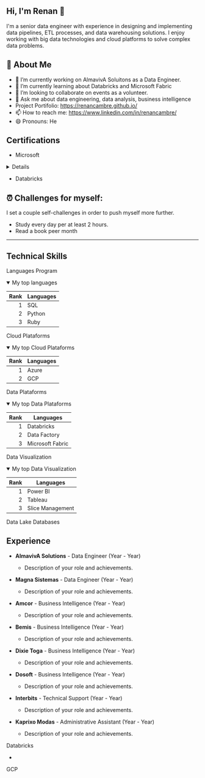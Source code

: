 <!--<picture>
  <source media="(prefers-color-scheme: dark)" srcset="https://github.com/renancambre/renancambre/blob/main/img/dataengineer.gif/">
  <source media="(prefers-color-scheme: light)" srcset="https://github.com/renancambre/renancambre/blob/main/img/dataengineer.gif">
  <img alt="Shows an illustrated sun in light mode and a moon with stars in dark mode." src="https://github.com/renancambre/renancambre/blob/main/img/dataengineer.gif">
</picture>-->

## Hi, I'm Renan 👋

I'm a senior data engineer with experience in designing and implementing data pipelines, ETL processes, and data warehousing solutions. I enjoy working with big data technologies and cloud platforms to solve complex data problems.

## 🚀 About Me 

- 🔭 I’m currently working on AlmavivA Soluitons as a Data Engineer.
- 🌱 I’m currently learning about Databricks and Microsoft Fabric
- 👯 I’m looking to collaborate on events as a volunteer.
- 💬 Ask me about data engineering, data analysis, business intelligence
- Project Portifolio: https://renancambre.github.io/
- 📫 How to reach me: https://www.linkedin.com/in/renancambre/
- 😄 Pronouns: He
<!-- ⚡ Fun fact: ... -->
<!-- 🤔 I’m looking for help with -->

## Certifications

- Microsoft
<Details>
<p align="center">
  <img src="https://raw.githubusercontent.com/renancambre/renancambre/main/img/dp203.png" alt="Image 1" width="150" style="margin: 10px;">
  <img src="https://raw.githubusercontent.com/renancambre/renancambre/main/img/dp600.png" alt="Image 2" width="150" style="margin: 10px;">
  <img src="https://raw.githubusercontent.com/renancambre/renancambre/main/img/dp900.png" alt="Image 3" width="150" style="margin: 10px;">
  <img src="https://raw.githubusercontent.com/renancambre/renancambre/main/img/az900.png" alt="Image 4" width="150" style="margin: 10px;">
  <img src="https://raw.githubusercontent.com/renancambre/renancambre/main/img/ai900.png" alt="Image 5" width="150" style="margin: 10px;">
</p>
</details> 
 
- Databricks 
 

## ⏰  Challenges for myself:

I set a couple self-challenges in order to push myself more further.

- Study every day per at least 2 hours.
- Read a book peer month

<!-- 
- Workout 4 days in a row and take a day break
- Avoid over usage of social media
- Adapting the minimalism life style
-->

---

## Technical Skills

Languages Program
<details open>
<summary>My top languages</summary>

| Rank | Languages |
|-----:|-----------|
|     1| SQL |
|     2| Python    |
|     3| Ruby       |

</details>

Cloud Plataforms
<details open>
<summary>My top Cloud Plataforms</summary>

| Rank | Languages |
|-----:|-----------|
|     1| Azure |
|     2| GCP    |

</details>

Data Plataforms
<details open>
<summary>My top Data Plataforms</summary>

| Rank | Languages |
|-----:|-----------|
|     1| Databricks |
|     2| Data Factory    |
|     3| Microsoft Fabric    |

</details>

Data Visualization
<details open>
<summary>My top Data Visualization</summary>

| Rank | Languages |
|-----:|-----------|
|     1| Power BI |
|     2| Tableau    |
|     3| Slice Management    |

</details>

Data Lake
Databases

## Experience

- **AlmavivA Solutions** - Data Engineer (Year - Year)
  - Description of your role and achievements.

- **Magna Sistemas** - Data Engineer (Year - Year)
  - Description of your role and achievements.
  
- **Amcor** - Business Intelligence (Year - Year)
  - Description of your role and achievements.

- **Bemis** - Business Intelligence (Year - Year)
  - Description of your role and achievements.
  
- **Dixie Toga** - Business Intelligence (Year - Year)
  - Description of your role and achievements.
  
- **Dosoft** - Business Intelligence (Year - Year)
  - Description of your role and achievements.  
  
- **Interbits** - Technical Support (Year - Year)
  - Description of your role and achievements.
  
- **Kaprixo Modas** - Administrative Assistant (Year - Year)
  - Description of your role and achievements.  
  

 
Databricks
 
 -
 
GCP